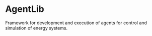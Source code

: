 # AgentLib
Framework for development and execution of agents for control and simulation of energy systems.
